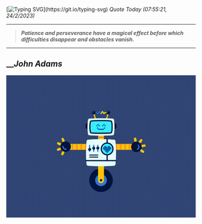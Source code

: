 [![Typing SVG](https://readme-typing-svg.herokuapp.com?font=Press+Start+2P&color=C2F784&size=35&width=900&height=100&lines=Hello+World%2C+I'm+Hung+!)](https://git.io/typing-svg) 
_Quote Today (07:55:21, 24/2/2023)_
___
>**_Patience and perseverance have a magical effect before which difficulties disappear and obstacles vanish._**
___

## __**_John Adams_**

![RobotDance](src/assets/images/robot-dancing-dribble.gif?style=center)
